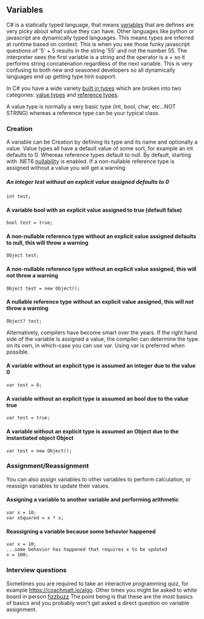 ## Variables
C# is a statically typed language, that means [variables](https://learn.microsoft.com/en-us/dotnet/csharp/language-reference/language-specification/variables) that are defines are very picky about what value they can have.
Other languages like python or javascript are dynamically typed languages.
This means types are inferred at runtime based on context. This is when you see those funky javascript questions of '5' + 5 results in the string '55' and not the number 55. The interpreter sees the first variable is a string and the operator is a + so it performs string concatenation regardless of the next variable. This is very confusing to both new and seasoned developers so all dynamically languages end up getting type hint support.

In C# you have a wide variety [built in types](https://learn.microsoft.com/en-us/dotnet/csharp/language-reference/builtin-types/built-in-types) which are broken into two categories: [value types](https://learn.microsoft.com/en-us/dotnet/csharp/language-reference/builtin-types/value-types) and [reference types](https://learn.microsoft.com/en-us/dotnet/csharp/language-reference/keywords/reference-types).  

A value type is normally a very basic type (int, bool, char, etc...NOT STRING) whereas a reference type can be your typical class.

### Creation
A variable can be Creation by defining its type and its name and optionally a value. Value types all have a default value of some sort, for example an int defaults to 0. Whereas reference types default to null.
By default, starting with .NET6 [nullability](https://learn.microsoft.com/en-us/dotnet/csharp/nullable-references) is enabled. If a non-nullable reference type is assigned without a value you will get a warning. 

##### An integer test without an explicit value assigned defaults to 0  
```
int test;
```

#### A variable bool with an explicit value assigned to true (default false)
```
bool test = true;
```

#### A non-nullable reference type without an explicit value assigned defaults to null, this will throw a warning
```
Object test;
```

#### A non-nullable reference type without an explicit value assigned, this will _not_ throw a warning
```
Object test = new Object();
```

#### A nullable reference type without an explicit value assigned, this will _not_ throw a warning
```
Object? test;
```

Alternatively, compilers have become smart over the years. If the right hand side of the variable is assigned a value, the compiler can determine the type on its own, in which-case you can use var. Using var is preferred when possible.

#### A variable without an explicit type is assumed an integer due to the value 0
```
var test = 0;
```

#### A variable without an explicit type is assumed an bool due to the value true
```
var test = true;
```

#### A variable without an explicit type is assumed an Object due to the instantiated object Object
```
var test = new Object();
```

### Assignment/Reassignment
You can also assign variables to other variables to perform calculation, or reassign variables to update their values.

#### Assigning a variable to another variable and performing arithmetic
```
var x = 10;
var xSquared = x * x;
```

#### Reassigning a variable because some behavior happened
```
var x = 10;
...some behavior has happened that requires x to be updated
x = 100;
```

### Interview questions
Sometimes you are required to take an interactive programming quiz, for example https://coachmatt.io/algo. 
Other times you might be asked to white board in person [fizzbuzz](https://en.wikipedia.org/wiki/Fizz_buzz)
The point being is that these are the most basics of basics and you probably won't get asked a direct question on variable assignment.